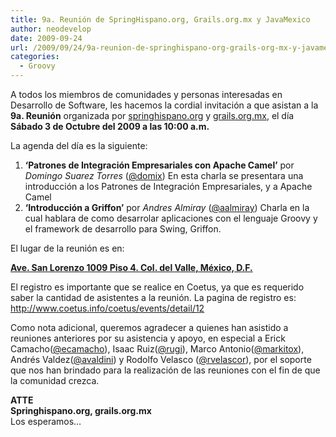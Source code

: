 ```yaml
---
title: 9a. Reunión de SpringHispano.org, Grails.org.mx y JavaMexico
author: neodevelop
date: 2009-09-24
url: /2009/09/24/9a-reunion-de-springhispano-org-grails-org-mx-y-javamexico/
categories:
  - Groovy
---
```

A todos los miembros de comunidades y personas interesadas en Desarrollo de Software, les hacemos la cordial invitaci&oacute;n a que asistan a la **9a. Reuni&oacute;n** organizada por [springhispano.org][1] y [grails.org.mx][2], el d&iacute;a **S&aacute;bado 3 de Octubre del 2009 a las 10:00 a.m.**

La agenda del d&iacute;a es la siguiente:



  1. **&#8216;Patrones de Integraci&oacute;n Empresariales con Apache Camel&#8217;** por *Domingo Suarez Torres* ([@domix][3]) En esta charla se presentara una introducci&oacute;n a los Patrones de Integraci&oacute;n Empresariales, y a Apache Camel
  2. **&#8216;Introducci&oacute;n a Griffon&#8217;** por *Andres Almiray* ([@aalmiray][4]) Charla en la cual hablara de como desarrolar aplicaciones con el lenguaje Groovy y el framework de desarrollo para Swing, Griffon.



El lugar de la reuni&oacute;n es en:

<span style='text-decoration: underline;'><strong>Ave. San Lorenzo 1009 Piso 4. Col. del Valle, M&eacute;xico, D.F.</strong></span>

El registro es importante que se realice en Coetus, ya que es requerido saber la cantidad de asistentes a la reuni&oacute;n. La pagina de registro es: <http://www.coetus.info/coetus/events/detail/12>

Como nota adicional, queremos agradecer a quienes han asistido a reuniones anteriores por su asistencia y apoyo, en especial a Erick Camacho([@ecamacho][5]), Isaac Ruiz([@rugi][6]), Marco Antonio([@markitox][7]), Andr&eacute;s Valdez([@avaldini][8]) y Rodolfo Velasco ([@rvelascor][9]), por el soporte que nos han brindado para la realizaci&oacute;n de las reuniones con el fin de que la comunidad crezca.

**ATTE**  
**Springhispano.org, grails.org.mx**  
Los esperamos&#8230;

<!--break-->

 [1]: http://springhispano.org/
 [2]: ../../
 [3]: http://twitter.com/domix
 [4]: http://twitter.com/aalmiray
 [5]: http://twitter.com/ecamacho
 [6]: http://twitter.com/rugi
 [7]: http://twitter.com/markitox
 [8]: http://twitter.com/avaldini
 [9]: http://twitter.com/rvelascor